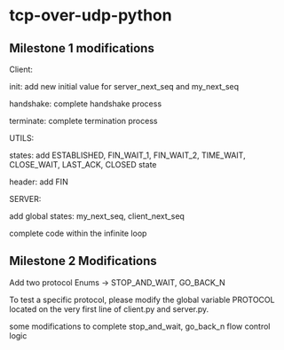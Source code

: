 # tcp-over-udp-python

## Milestone 1 modifications

Client:

init: add new initial value for server_next_seq and my_next_seq

handshake: complete handshake process

terminate: complete termination process

UTILS:

states: add ESTABLISHED, FIN_WAIT_1, FIN_WAIT_2, TIME_WAIT, CLOSE_WAIT, LAST_ACK, CLOSED state

header: add FIN

SERVER:

add global states: my_next_seq, client_next_seq

complete code within the infinite loop

## Milestone 2 Modifications

Add two protocol Enums -> STOP_AND_WAIT, GO_BACK_N

To test a specific protocol, please modify the global variable PROTOCOL located on the very first line of client.py and server.py.

some modifications to complete stop_and_wait, go_back_n flow control logic
